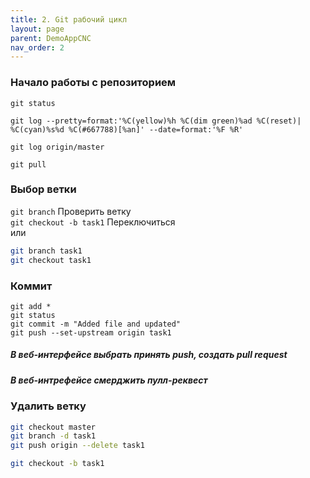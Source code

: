 ```yaml
---
title: 2. Git рабочий цикл
layout: page
parent: DemoAppCNC
nav_order: 2
---
```

### Начало работы с репозиторием
`git status`  

`git log --pretty=format:'%C(yellow)%h %C(dim green)%ad %C(reset)| %C(cyan)%s%d %C(#667788)[%an]' --date=format:'%F %R'`  

`git log origin/master`  

`git pull`  

### Выбор ветки
`git branch` Проверить ветку  
`git checkout -b task1` Переключиться  
или  
```bash
git branch task1
git checkout task1
```

### Коммит
```
git add *
git status
git commit -m "Added file and updated"
git push --set-upstream origin task1
```
##### В веб-интерфейсе выбрать принять push, создать pull request
##### В веб-интрефейсе смерджить пулл-реквест 

### Удалить ветку
```bash
git checkout master
git branch -d task1
git push origin --delete task1

git checkout -b task1
```